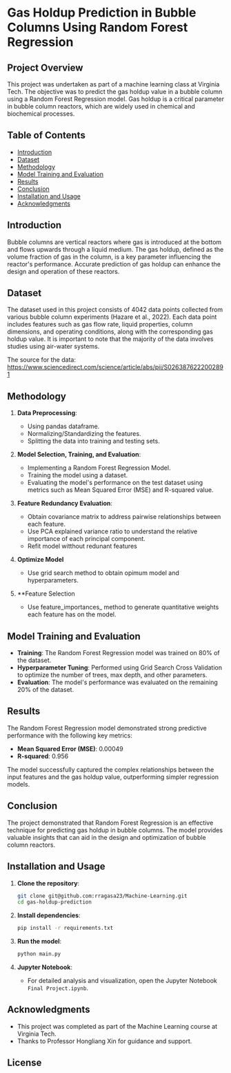 # Gas Holdup Prediction in Bubble Columns Using Random Forest Regression

## Project Overview

This project was undertaken as part of a machine learning class at Virginia Tech. The objective was to predict the gas holdup value in a bubble column using a Random Forest Regression model. Gas holdup is a critical parameter in bubble column reactors, which are widely used in chemical and biochemical processes.

## Table of Contents

- [Introduction](#introduction)
- [Dataset](#dataset)
- [Methodology](#methodology)
- [Model Training and Evaluation](#model-training-and-evaluation)
- [Results](#results)
- [Conclusion](#conclusion)
- [Installation and Usage](#installation-and-usage)
- [Acknowledgments](#acknowledgments)

## Introduction

Bubble columns are vertical reactors where gas is introduced at the bottom and flows upwards through a liquid medium. The gas holdup, defined as the volume fraction of gas in the column, is a key parameter influencing the reactor's performance. Accurate prediction of gas holdup can enhance the design and operation of these reactors.

## Dataset

The dataset used in this project consists of 4042 data points collected from various bubble column experiments (Hazare et al., 2022). Each data point includes features such as gas flow rate, liquid properties, column dimensions, and operating conditions, along with the corresponding gas holdup value. It is important to note that the majority of the data involves studies using air-water systems.

The source for the data: https://www.sciencedirect.com/science/article/abs/pii/S0263876222002891

## Methodology

1. **Data Preprocessing**: 
    - Using pandas dataframe.
    - Normalizing/Standardizing the features.
    - Splitting the data into training and testing sets.

2. **Model Selection, Training, and Evaluation**:
    - Implementing a Random Forest Regression Model.
    - Training the model using a dataset.
    - Evaluating the model's performance on the test dataset using metrics such as Mean Squared Error (MSE) and R-squared value.

3. **Feature Redundancy Evaluation**:
    - Obtain covariance matrix to address pairwise relationships between each feature.
    - Use PCA explained variance ratio to understand the relative importance of each principal component.
    - Refit model witthout redunant features

4. **Optimize Model**
    - Use grid search method to obtain opimum model and hyperparameters.

5. **Feature Selection
    - Use feature_importances_ method to generate quantitative weights each feature has on the model.

## Model Training and Evaluation

- **Training**: The Random Forest Regression model was trained on 80% of the dataset.
- **Hyperparameter Tuning**: Performed using Grid Search Cross Validation to optimize the number of trees, max depth, and other parameters.
- **Evaluation**: The model's performance was evaluated on the remaining 20% of the dataset.

## Results

The Random Forest Regression model demonstrated strong predictive performance with the following key metrics:

- **Mean Squared Error (MSE)**: 0.00049
- **R-squared**: 0.956

The model successfully captured the complex relationships between the input features and the gas holdup value, outperforming simpler regression models.

## Conclusion

The project demonstrated that Random Forest Regression is an effective technique for predicting gas holdup in bubble columns. The model provides valuable insights that can aid in the design and optimization of bubble column reactors.

## Installation and Usage

1. **Clone the repository**:
    ```bash
    git clone git@github.com:rragasa23/Machine-Learning.git
    cd gas-holdup-prediction
    ```

2. **Install dependencies**:
    ```bash
    pip install -r requirements.txt
    ```

3. **Run the model**:
    ```bash
    python main.py
    ```

4. **Jupyter Notebook**:
    - For detailed analysis and visualization, open the Jupyter Notebook `Final Project.ipynb`.

## Acknowledgments

- This project was completed as part of the Machine Learning course at Virginia Tech.
- Thanks to Professor Hongliang Xin for guidance and support.

## License

